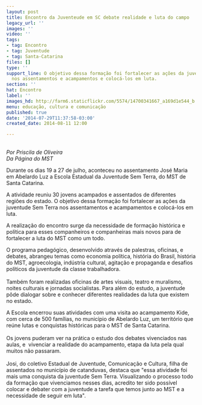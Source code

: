 ```yaml
---
layout: post
title: Encontro da Juventeude em SC debate realidade e luta do campo
legacy_url: ''
images: ''
video: ''
tags:
- tag: Encontro
- tag: Juventude
- tag: Santa-Catarina
files: []
type: ''
support_line: O objetivo dessa formação foi fortalecer as ações da juventude Sem Terra
  nos assentamentos e acampamentos e colocá-los em luta.
section: ''
hat: Encontro
label: ''
images_hd: http://farm6.staticflickr.com/5574/14700341667_a169d1e544_b.jpg
menu: educação, cultura e comunicação
published: true
date: '2014-07-29T11:37:58-03:00'
created_date: 2014-08-11 12:00

---
```

<p><br />
<em>Por Priscila de Oliveira<br />
Da P&aacute;gina do MST</em></p>

<p>Durante os dias 19 a 27 de julho, aconteceu no assentamento Jos&eacute; Maria em Abelardo Luz a Escola Estadual da Juventude Sem Terra, do MST de Santa Catarina. &nbsp;</p>

<p>A atividade reuniu 30 jovens acampados e assentados de diferentes regi&otilde;es do estado. O objetivo dessa forma&ccedil;&atilde;o foi fortalecer as a&ccedil;&otilde;es da juventude Sem Terra nos assentamentos e acampamentos e coloc&aacute;-los em luta.</p>

<p>A realiza&ccedil;&atilde;o do encontro surge da necessidade de forma&ccedil;&atilde;o hist&oacute;rica e pol&iacute;tica para esses companheiros e companheiras mais novos para de fortalecer a luta do MST como um todo.</p>

<p>O programa pedag&oacute;gico, desenvolvido atrav&eacute;s de palestras, oficinas, e debates, abrangeu temas como economia pol&iacute;tica, hist&oacute;ria do Brasil, hist&oacute;ria do MST, agroecologia, ind&uacute;stria cultural, agita&ccedil;&atilde;o e propaganda e desafios pol&iacute;ticos da juventude da classe trabalhadora.<br />
<br />
Tamb&eacute;m foram realizadas oficinas de artes visuais, teatro e muralismo, noites culturais e jornadas socialistas. Para al&eacute;m do estudo, a juventude p&ocirc;de dialogar sobre e conhecer diferentes realidades da luta que existem no estado.</p>

<p>A Escola encerrou suas atividades com uma visita ao acampamento Kide, com cerca de 500 fam&iacute;lias, no munic&iacute;pio de Abelardo Luz, um territ&oacute;rio que re&uacute;ne lutas e conquistas hist&oacute;ricas para o MST de Santa Catarina.<br />
<br />
Os jovens puderam ver na pr&aacute;tica o estudo dos debates vivenciados nas aulas, e &nbsp;vivenciar a realidade do acampamento, etapa da luta pela qual muitos n&atilde;o passaram.<br />
<br />
Josi, do coletivo Estadual de Juventude, Comunica&ccedil;&atilde;o e Cultura, filha de assentados no munic&iacute;pio de catanduvas, destaca que &quot;essa atividade foi mais uma conquista da juventude Sem Terra. Visualizando o processo todo da forma&ccedil;&atilde;o que vivenciamos nesses dias, acredito ter sido poss&iacute;vel colocar e debater com a juventude a tarefa que temos junto ao MST e a necessidade de seguir em luta&quot;.</p>

